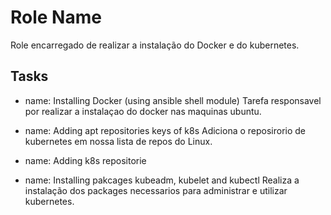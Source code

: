Role Name
=========

Role encarregado de realizar a instalação do Docker e do kubernetes.

Tasks
------------

- name: Installing Docker (using ansible shell module)
Tarefa responsavel por realizar a instalaçao do docker nas maquinas ubuntu. 

- name: Adding apt repositories keys of k8s
Adiciona o reposirorio de kubernetes em nossa lista de repos do Linux.

- name: Adding k8s repositorie

- name: Installing pakcages kubeadm, kubelet and kubectl
Realiza a instalação dos packages necessarios para administrar e utilizar kubernetes.